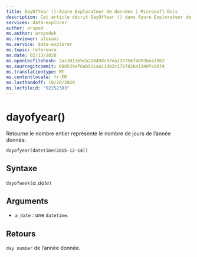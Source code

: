 ```yaml
---
title: DayOfYear ()-Azure Explorateur de données | Microsoft Docs
description: Cet article décrit DayOfYear () dans Azure Explorateur de données.
services: data-explorer
author: orspod
ms.author: orspodek
ms.reviewer: alexans
ms.service: data-explorer
ms.topic: reference
ms.date: 02/13/2020
ms.openlocfilehash: 2ac301365cb22849dc07ea137756f4093bea79b2
ms.sourcegitcommit: 608539af6ab511aa11d82c17b782641340fc8974
ms.translationtype: MT
ms.contentlocale: fr-FR
ms.lasthandoff: 10/20/2020
ms.locfileid: "92252383"
---
```

# <a name="dayofyear"></a>dayofyear()

Retourne le nombre entier représente le nombre de jours de l’année donnée.

```kusto
dayofyear(datetime(2015-12-14))
```

## <a name="syntax"></a>Syntaxe

`dayofweek(`*a_date*`)`

## <a name="arguments"></a>Arguments

* `a_date` : une `datetime`.

## <a name="returns"></a>Retours

`day number` de l’année donnée.